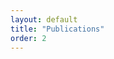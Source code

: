 ```yaml
---
layout: default
title: "Publications"
order: 2
---
```


<script src="https://bibbase.org/show?bib=https://clulab.github.io/clulab_publications.bib&jsonp=1&fullnames=1"></script>
